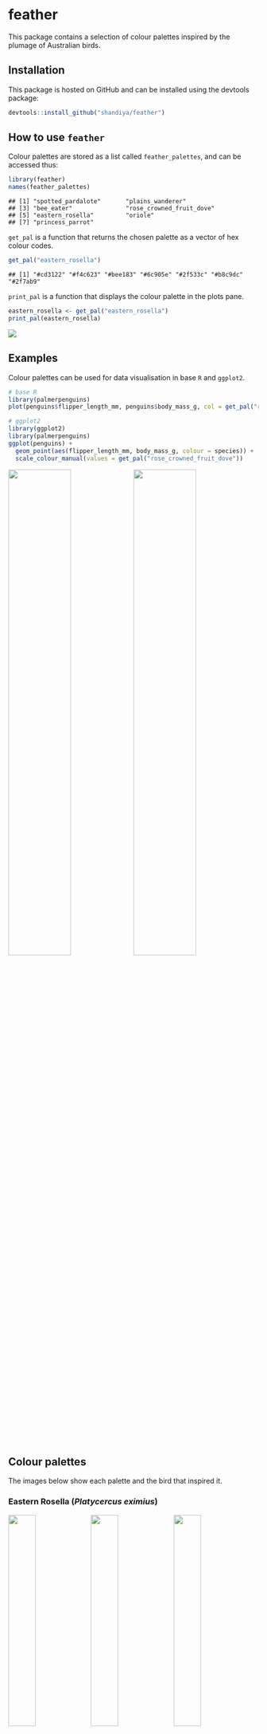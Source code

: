 feather
================

This package contains a selection of colour palettes inspired by the
plumage of Australian birds.

## Installation

This package is hosted on GitHub and can be installed using the devtools
package:

``` r
devtools::install_github("shandiya/feather")
```

## How to use `feather`

Colour palettes are stored as a list called `feather_palettes`, and can
be accessed thus:

``` r
library(feather)
names(feather_palettes)
```

    ## [1] "spotted_pardalote"       "plains_wanderer"        
    ## [3] "bee_eater"               "rose_crowned_fruit_dove"
    ## [5] "eastern_rosella"         "oriole"                 
    ## [7] "princess_parrot"

`get_pal` is a function that returns the chosen palette as a vector of
hex colour codes.

``` r
get_pal("eastern_rosella")
```

    ## [1] "#cd3122" "#f4c623" "#bee183" "#6c905e" "#2f533c" "#b8c9dc" "#2f7ab9"

`print_pal` is a function that displays the colour palette in the plots
pane.

``` r
eastern_rosella <- get_pal("eastern_rosella")
print_pal(eastern_rosella)
```

<img src="README_files/figure-gfm/unnamed-chunk-5-1.png" style="display: block; margin: auto;" />

## Examples

Colour palettes can be used for data visualisation in base `R` and
`ggplot2`.

``` r
# base R
library(palmerpenguins)
plot(penguins$flipper_length_mm, penguins$body_mass_g, col = get_pal("rose_crowned_fruit_dove")[factor(penguins$species)], pch = 19)

# ggplot2
library(ggplot2)
library(palmerpenguins)
ggplot(penguins) +
  geom_point(aes(flipper_length_mm, body_mass_g, colour = species)) +
  scale_colour_manual(values = get_pal("rose_crowned_fruit_dove"))
```

<img src="README_files/figure-gfm/unnamed-chunk-6-1.png" width="50%" /><img src="README_files/figure-gfm/unnamed-chunk-6-2.png" width="50%" />

## Colour palettes

The images below show each palette and the bird that inspired it.

### Eastern Rosella (*Platycercus eximius*)

<img src="https://upload.wikimedia.org/wikipedia/commons/thumb/3/33/Platycercus_eximius_diemenensis_male.jpg/320px-Platycercus_eximius_diemenensis_male.jpg" width="33%" /><img src="README_files/figure-gfm/rosella-2.png" width="33%" /><img src="README_files/figure-gfm/rosella-3.png" width="33%" />
<span style="color: grey; font-size: 8pt">Image credit: [JJ
Harrison](https://commons.wikimedia.org/wiki/File:Platycercus_eximius_diemenensis_male.jpg),
licensed under the [Creative
Commons](https://en.wikipedia.org/wiki/Creative_Commons)
[Attribution-Share Alike 3.0 Unported
license](https://creativecommons.org/licenses/by-sa/3.0/deed.en).</span>

### Plains-wanderer (*Pedionomus torquatus*)

<img src="https://upload.wikimedia.org/wikipedia/commons/1/1c/Plains-wanderer_%28Pedionomus_torquatus%29_7_%2830547426803%29.jpg" width="33%" /><img src="README_files/figure-gfm/pdubs-2.png" width="33%" /><img src="README_files/figure-gfm/pdubs-3.png" width="33%" />
<span style="color: grey; font-size: 8pt">Image credit: [Dominic
Sherony](https://commons.wikimedia.org/wiki/File:Plains-wanderer_\(Pedionomus_torquatus\)_7_\(30547426803\).jpg),
licensed under the [Creative
Commons](https://en.wikipedia.org/wiki/Creative_Commons)
[Attribution 2.0
Generic](https://creativecommons.org/licenses/by/2.0/deed.en)
license.</span>

### Spotted Pardalote (*Pardalotus punctatus*)

<img src="https://upload.wikimedia.org/wikipedia/commons/thumb/7/78/Spotted_Pardalote_%28Pardalotus_punctatus%29_male_%2819205338781%29.jpg/1024px-Spotted_Pardalote_%28Pardalotus_punctatus%29_male_%2819205338781%29.jpg" width="33%" /><img src="README_files/figure-gfm/spotty-2.png" width="33%" /><img src="README_files/figure-gfm/spotty-3.png" width="33%" />
<span style="color: grey; font-size: 8pt">Image credit:
[Patrick\_K59](https://commons.wikimedia.org/wiki/File:Spotted_Pardalote_\(Pardalotus_punctatus\)_male_\(19205338781\).jpg),
licensed under the [Creative
Commons](https://en.wikipedia.org/wiki/Creative_Commons)
[Attribution 2.0
Generic](https://creativecommons.org/licenses/by/2.0/deed.en)
license.</span>

### Rose-crowned Fruit-Dove (*Ptilinopus regina*)

<img src="https://upload.wikimedia.org/wikipedia/commons/7/72/Rose_crowned_Fruit_Dove_at_Australia_Zoo-1_%289098717408%29.jpg" width="33%" /><img src="README_files/figure-gfm/sweetpea-2.png" width="33%" /><img src="README_files/figure-gfm/sweetpea-3.png" width="33%" />
<span style="color: grey; font-size: 8pt">Image credit:
[Sheba\_Also](https://commons.m.wikimedia.org/wiki/File:Rose_crowned_Fruit_Dove_at_Australia_Zoo-1_\(9098717408\).jpg),
licensed under the [Creative
Commons](https://en.wikipedia.org/wiki/Creative_Commons)
[Attribution 2.0
Generic](https://creativecommons.org/licenses/by/2.0/deed.en)
license.</span>

### Rainbow Bee-eater (*Merops ornatus*)

<img src="https://upload.wikimedia.org/wikipedia/commons/2/26/Rainbow_bee_eater_%289847155264%29.jpg" width="33%" /><img src="README_files/figure-gfm/bee-eater-2.png" width="33%" /><img src="README_files/figure-gfm/bee-eater-3.png" width="33%" />
<span style="color: grey; font-size: 8pt">Image credit: [Jim
Bendon](https://commons.wikimedia.org/wiki/File:Rainbow_bee_eater_\(9847155264\).jpg),
licensed under the [Creative
Commons](https://en.wikipedia.org/wiki/Creative_Commons)
[Attribution 2.0
Generic](https://creativecommons.org/licenses/by/2.0/deed.en)
license.</span>

### Olive-backed Oriole (*Oriolus sagittatus*)

<img src="https://upload.wikimedia.org/wikipedia/commons/8/82/Oriolus_sagittatus_-Canberra%2C_Australia-8a.jpg" width="33%" /><img src="README_files/figure-gfm/oriole-2.png" width="33%" /><img src="README_files/figure-gfm/oriole-3.png" width="33%" />
<span style="color: grey; font-size: 8pt">Image credit: [Duncan
McCaskill](https://commons.wikimedia.org/wiki/File:Oriolus_sagittatus_-Canberra,_Australia-8a.jpg),
licensed under the [Creative
Commons](https://en.wikipedia.org/wiki/Creative_Commons)
[Attribution-Share Alike 3.0 Unported
license](https://creativecommons.org/licenses/by-sa/3.0/deed.en).</span>

### Princess Parrot (*Polytelis alexandrae*)

<img src="https://upload.wikimedia.org/wikipedia/commons/thumb/1/18/Princess_Parrot_HD_pic.JPG/640px-Princess_Parrot_HD_pic.JPG" width="33%" /><img src="README_files/figure-gfm/princess-2.png" width="33%" /><img src="README_files/figure-gfm/princess-3.png" width="33%" />
<span style="color: grey; font-size: 8pt">Image credit:
[Timothychacko](https://commons.wikimedia.org/wiki/File:Princess_Parrot_HD_pic.JPG),
licensed under the [Creative
Commons](https://en.wikipedia.org/wiki/Creative_Commons)
[Attribution-Share Alike 4.0 International
license.](https://creativecommons.org/licenses/by-sa/4.0/deed.en).</span>

## Continuous palettes

The qualitative colour palettes in `feather` may be converted into
sequential or diverging palettes for different types of data
visualisation using the `colorRampPalette()` function.

### Sequential palette

``` r
# choose end colours
seq_col <- get_pal("eastern_rosella")[c(2,7)]

# create a gradient of 50 shades in between the selected colours 
colorRampPalette(seq_col)(50)
```

<img src="README_files/figure-gfm/unnamed-chunk-8-1.png" style="display: block; margin: auto;" />

### Diverging palette

``` r
# choose end and middle colours
div_col <- get_pal("oriole")[c(1,5,10)]

# create a gradient of 50 shades in between the selected colours 
colorRampPalette(div_col)(50)
```

<img src="README_files/figure-gfm/unnamed-chunk-10-1.png" style="display: block; margin: auto;" />

## Contribute

If you would like to contribute to this package or have suggestions for
improvement, please contact [ShandiyaB](https://twitter.com/ShandiyaB)
on Twitter or submit a pull request.
